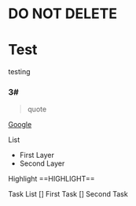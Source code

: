 # DO NOT DELETE
# Test
testing

### 3#
> quote

[Google](https://www.google.com)

List
- First Layer
- Second Layer

Highlight
==HIGHLIGHT==

Task List
[] First Task
[] Second Task
